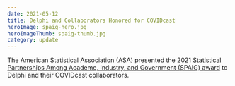 ```yaml
---
date: 2021-05-12
title: Delphi and Collaborators Honored for COVIDcast
heroImage: spaig-hero.jpg
heroImageThumb: spaig-thumb.jpg
category: update
---
```


The American Statistical Association (ASA) presented the 2021 [Statistical Partnerships Among Academe, Industry, and Government (SPAIG) award](https://www.cmu.edu/dietrich/news/news-stories/2021/may/spaig-covid.html) to Delphi and their COVIDcast collaborators.
